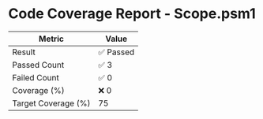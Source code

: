 # Code Coverage Report - Scope.psm1
| Metric          | Value       |
|-----------------|-------------|
| Result          | ✅ Passed |
| Passed Count         | ✅ 3 |
| Failed Count         | ✅ 0 |
| Coverage (%)    | ❌ 0 |
| Target Coverage (%) | 75 |
